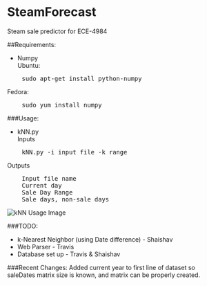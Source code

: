 SteamForecast
=============

Steam sale predictor for ECE-4984

##Requirements:
- Numpy <br>
Ubuntu:
<pre>
    sudo apt-get install python-numpy
</pre>
Fedora:
<pre>
    sudo yum install numpy
</pre>

###Usage:
- kNN.py <br>
Inputs
<pre>
    kNN.py -i input_file -k range
</pre>

Outputs

<pre>
    Input file name
    Current day
    Sale Day Range
    Sale days, non-sale days
</pre>

![kNN Usage Image](https://github.com/carbon-/SteamForecast/raw/master/screenshots/kNN_usage.png "kNN Usage")

###TODO:
- k-Nearest Neighbor (using Date difference) - Shaishav
- Web Parser - Travis
- Database set up - Travis & Shaishav

###Recent Changes:
Added current year to first line of dataset so saleDates matrix size is known, and matrix can be properly created.
